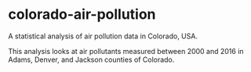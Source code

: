 # colorado-air-pollution
A statistical analysis of air pollution data in Colorado, USA.

This analysis looks at air pollutants measured between 2000 and 2016 in Adams, Denver, and Jackson counties of Colorado.
